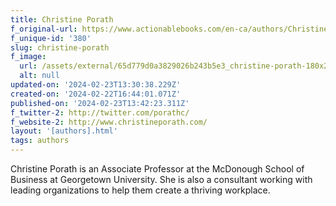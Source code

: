 ```yaml
---
title: Christine Porath
f_original-url: https://www.actionablebooks.com/en-ca/authors/Christine-Porath/
f_unique-id: '380'
slug: christine-porath
f_image:
  url: /assets/external/65d779d0a3829026b243b5e3_christine-porath-180x220.jpeg
  alt: null
updated-on: '2024-02-23T13:30:38.229Z'
created-on: '2024-02-22T16:44:01.071Z'
published-on: '2024-02-23T13:42:23.311Z'
f_twitter-2: http://twitter.com/porathc/
f_website-2: http://www.christineporath.com/
layout: '[authors].html'
tags: authors
---
```


Christine Porath is an Associate Professor at the McDonough School of Business at Georgetown University. She is also a consultant working with leading organizations to help them create a thriving workplace.
